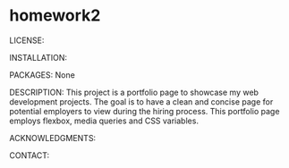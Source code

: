 # homework2
LICENSE: 

INSTALLATION:

PACKAGES: None

DESCRIPTION: 
This project is a portfolio page to showcase my web development projects. The goal is to have a clean and concise page for potential employers to view during the hiring process. This portfolio page employs flexbox, media queries and CSS variables. 

ACKNOWLEDGMENTS:

CONTACT: 
